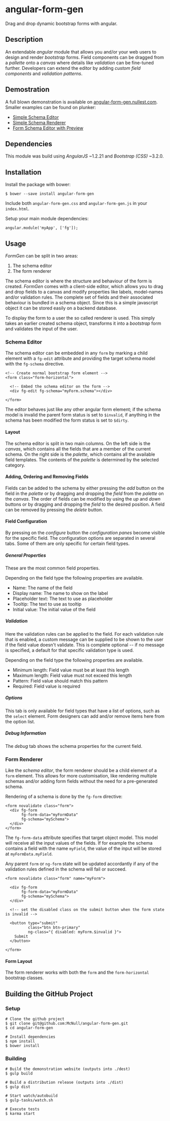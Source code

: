 # angular-form-gen

Drag and drop dynamic bootstrap forms with angular.

## Description

An extendable _angular_ module that allows you and/or your web users to design and render _bootstrap_ forms. 
Field components can be dragged from a _pallette_ onto a _canvas_ where details like _validation_ can be fine-tuned further.
Developers can extend the editor by adding _custom field components_ and _validation patterns_.

## Demostration

A full blown demonstration is available on [angular-form-gen.nullest.com](http://angular-form-gen.nullest.com/#!/demo). Smaller examples can be found on plunker:

* [Simple Schema Editor](http://plnkr.co/edit/sS7wXK?p=info)
* [Simple Schema Renderer](http://plnkr.co/edit/8d7TPg?p=info)
* [Form Schema Editor with Preview](http://plnkr.co/edit/8erjmp?p=info)

## Dependencies

This module was build using _AngularJS_ ~1.2.21 and _Bootstrap (CSS)_ ~3.2.0.

## Installation

Install the package with bower:

```
$ bower --save install angular-form-gen
```

Include both `angular-form-gen.css` and `angular-form-gen.js` in your `index.html`.

Setup your main module dependencies:

```
angular.module('myApp', ['fg']);
```

## Usage

_FormGen_ can be split in two areas:

1. The schema editor
2. The form renderer

The schema editor is where the structure and behaviour of the form is created. _FormGen_ comes with a client-side editor, which allows you to drag and drop fields to a canvas and modify properties like labels, model-names and/or validation rules. The complete set of fields and their associated behaviour is bundled in a schema object. Since this is a simple javascript object it can be stored easily on a backend database.

To display the form to a user the so called renderer is used. This simply takes an earlier created schema object, transforms it into a _bootstrap_ form and validates the input of the user.

### Schema Editor

The schema editor can be embedded in any `form` by marking a child element with a `fg-edit` attribute and providing the target schema model with the `fg-schema` directive.

```
<!-- Create normal bootstrap form element -->
<form class="form-horizontal">
  
  <!-- Embed the schema editor on the form -->
  <div fg-edit fg-schema="myForm.schema"></div>
  
</form>
```

The editor behaves just like any other angular form element; if the schema model is invalid the parent form status is set to `$invalid`, if anything in the schema has been modified the form status is set to `$dirty`.

#### Layout

The schema editor is split in two main columns. On the left side is the _canvas_, which contains all the fields that are a member of the current schema. On the right side is the _palette_, which contains all the available field templates. The contents of the _palette_ is determined by the selected category.

#### Adding, Ordering and Removing Fields

Fields can be added to the schema by either pressing the _add_ button on the field in the _palette_ or by dragging and dropping the _field_ from the _palette_ on the _canvas_. The order of fields can be modified by using the _up_ and _down_ buttons or by dragging and dropping the _field_ to the desired position. A field can be removed by pressing the _delete_ button.

#### Field Configuration

By pressing on the _configure_ button the _configuration panes_ become visible for the specific field. The configuration options are separated in several tabs. Some of them are only specific for certain field types.

##### General Properties

These are the most common field properties.

Depending on the field type the following properties are available.

* Name: The name of the field
* Display name: The name to show on the label
* Placeholder text: The text to use as placeholder
* Tooltip: The text to use as tooltip
* Initial value: The initial value of the field

##### Validation

Here the validation rules can be applied to the field. For each validation rule that is enabled, a custom message can be supplied to be shown to the user if the field value doesn't validate. This is complete optional -- if no message is specified, a default for that specific validation type is used.

Depending on the field type the following properties are available.

* Minimum length: Field value must be at least this length
* Maximum length: Field value must not exceed this length
* Pattern: Field value should match this pattern
* Required: Field value is required

##### Options

This tab is only available for field types that have a list of options, such as the `select` element. Form designers can add and/or remove items here from the option list.

##### Debug Information

The _debug_ tab shows the schema properties for the current field.

### Form Renderer

Like the _schema editor_, the form renderer should be a child element of a `form` element. This allows for more customisation, like rendering multiple schemas and/or adding form fields without the need for a pre-generated schema.

Rendering of a schema is done by the `fg-form` directive:

```
<form novalidate class="form">
  <div fg-form
       fg-form-data="myFormData"
       fg-schema="mySchema">
  </div>
</form>
```

The `fg-form-data` attribute specifies that target object model. This model will receive all the input values of the fields. If for example the schema contains a field with the name `myField`, the value of the input will be stored at `myFormData.myField`.

Any parent `form` or `ng-form` state will be updated accordantly if any of the validation rules defined in the schema will fail or succeed.

```
<form novalidate class="form" name="myForm">
  
  <div fg-form
       fg-form-data="myFormData"
       fg-schema="mySchema">
  </div>
  
  <!-- set the disabled class on the submit button when the form state is invalid -->
  
  <button type="submit"
          class="btn btn-primary"
          ng-class="{ disabled: myForm.$invalid }">
    Submit
  </button>
  
</form>
```

#### Form Layout

The form renderer works with both the `form` and the `form-horizontal` bootstrap classes.

## Building the GitHub Project

### Setup

```
# Clone the github project
$ git clone git@github.com:McNull/angular-form-gen.git
$ cd angular-form-gen

# Install dependencies
$ npm install
$ bower install
```

### Building

```
# Build the demonstration website (outputs into ./dest)
$ gulp build

# Build a distribution release (outputs into ./dist)
$ gulp dist

# Start watch/autobuild
$ gulp-tasks/watch.sh

# Execute tests
$ karma start
```

